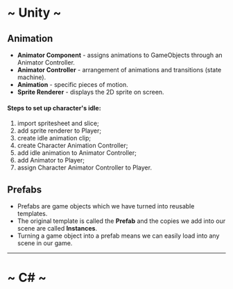# ~ Unity ~
## Animation
* __Animator Component__ - assigns animations to GameObjects through an Animator Controller.
* __Animator Controller__ - arrangement of animations and transitions (state machine).
* __Animation__ - specific pieces of motion.
* __Sprite Renderer__ - displays the 2D sprite on screen.

#### Steps to set up character's idle:
1. import spritesheet and slice;
2. add sprite renderer to Player;
3. create idle animation clip;
4. create Character Animation Controller;
5. add idle animation to Animator Controller;
6. add Animator to Player;
7. assign Character Animator Controller to Player.

## Prefabs
* Prefabs are game objects which we have turned into reusable templates.
* The original template is called the __Prefab__ and the copies we add into our scene are called __Instances__.
* Turning a game object into a prefab means we can easily load into any scene in our game.
***
# ~ C# ~